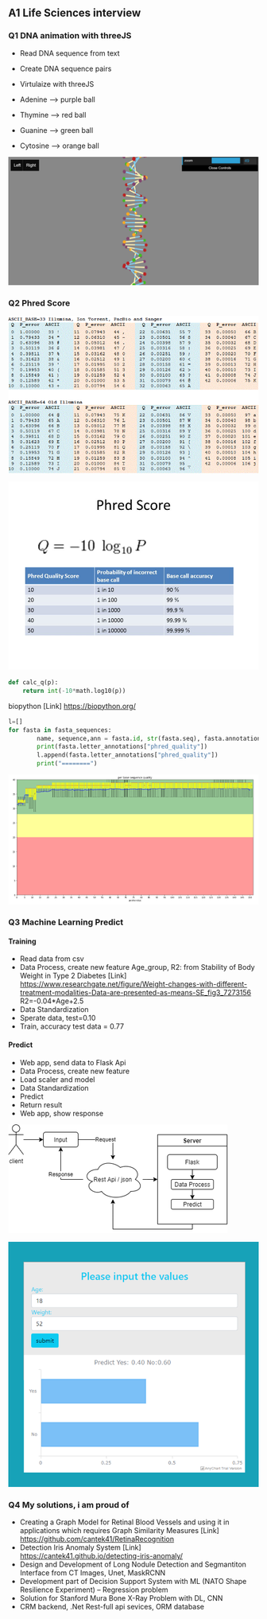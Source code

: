 ## A1 Life Sciences interview


### Q1 DNA animation with threeJS

- Read DNA sequence from text
- Create DNA sequence pairs
- Virtulaize with threeJS

- Adenine --> purple ball
- Thymine --> red ball
- Guanine --> green ball
- Cytosine --> orange ball

![](img/q1.png)



### Q2 Phred Score

![](img/qscores.gif)


![](img/pscore.jpg)

```python
def calc_q(p):
    return int(-10*math.log10(p))
```

biopython [Link] https://biopython.org/

```python
l=[] 
for fasta in fasta_sequences:
        name, sequence,ann = fasta.id, str(fasta.seq), fasta.annotations
        print(fasta.letter_annotations["phred_quality"])
        l.append(fasta.letter_annotations["phred_quality"])
        print("========")
```
![](img/q2.png)

### Q3 Machine Learning Predict

#### Training
- Read data from csv
- Data Process, create new feature
  Age_group, R2: from Stability of Body Weight in Type 2 Diabetes [Link] https://www.researchgate.net/figure/Weight-changes-with-different-treatment-modalities-Data-are-presented-as-means-SE_fig3_7273156
  R2=-0.04*Age+2.5 
- Data Standardization 
- Sperate data, test=0.10
- Train, accuracy test data = 0.77

#### Predict
- Web app, send data to Flask Api
- Data Process, create new feature
- Load scaler and model
- Data Standardization 
- Predict
- Return result
- Web app, show response

![](img/q3_02_.png)

![](img/q3.PNG)



### Q4 My solutions, i am proud of

- Creating a Graph Model for Retinal Blood Vessels and using it in applications
which requires Graph Similarity Measures [Link] https://github.com/cantek41/RetinaRecognition
- Detection Iris Anomaly System [Link] https://cantek41.github.io/detecting-iris-anomaly/
- Design and Development of Long Nodule Detection and Segmantiton
Interface from CT Images, Unet, MaskRCNN
- Development part of Decision Support System with ML (NATO Shape
Resilience Experiment) – Regression problem
- Solution for Stanford Mura Bone X-Ray Problem with DL, CNN
- CRM backend, .Net Rest-full api sevices, ORM database
